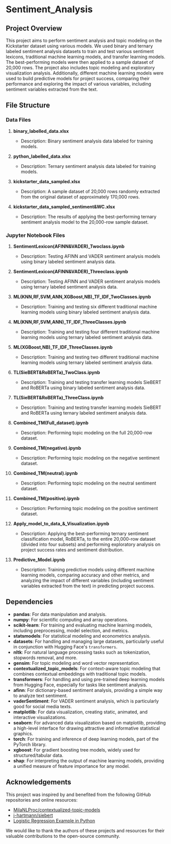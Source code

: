 # Sentiment_Analysis

## Project Overview
This project aims to perform sentiment analysis and topic modeling on the Kickstarter dataset using various models. We used binary and ternary labeled sentiment analysis datasets to train and test various sentiment lexicons, traditional machine learning models, and transfer learning models. The best-performing models were then applied to a sample dataset of 20,000 rows. The project also includes topic modeling and exploratory visualization analysis. Additionally, different machine learning models were used to build predictive models for project success, comparing their performance and exploring the impact of various variables, including sentiment variables extracted from the text.

## File Structure

### Data Files
1. **binary_labelled_data.xlsx**
   - Description: Binary sentiment analysis data labeled for training models.

2. **python_labelled_data.xlsx**
   - Description: Ternary sentiment analysis data labeled for training models.

3. **kickstarter_data_sampled.xlsx**
   - Description: A sample dataset of 20,000 rows randomly extracted from the original dataset of approximately 170,000 rows.

4. **kickstarter_data_sampled_sentiment&WC.xlsx**
   - Description: The results of applying the best-performing ternary sentiment analysis model to the 20,000-row sample dataset.

### Jupyter Notebook Files
1. **SentimentLexicon(AFINN&VADER)_Twoclass.ipynb**
   - Description: Testing AFINN and VADER sentiment analysis models using binary labeled sentiment analysis data.

2. **SentimentLexicon(AFINN&VADER)_Threeclass.ipynb**
   - Description: Testing AFINN and VADER sentiment analysis models using ternary labeled sentiment analysis data.

3. **ML(KNN,RF,SVM,ANN,XGBoost,NB)_TF_IDF_TwoClasses.ipynb**
   - Description: Training and testing six different traditional machine learning models using binary labeled sentiment analysis data.

4. **ML(KNN,RF,SVM,ANN)_TF_IDF_ThreeClasses.ipynb**
   - Description: Training and testing four different traditional machine learning models using ternary labeled sentiment analysis data.

5. **ML(XGBoost,NB)_TF_IDF_ThreeClasses.ipynb**
   - Description: Training and testing two different traditional machine learning models using ternary labeled sentiment analysis data.

6. **TL(SieBERT&RoBERTa)_TwoClass.ipynb**
   - Description: Training and testing transfer learning models SieBERT and RoBERTa using binary labeled sentiment analysis data.

7. **TL(SieBERT&RoBERTa)_ThreeClass.ipynb**
   - Description: Training and testing transfer learning models SieBERT and RoBERTa using ternary labeled sentiment analysis data.

8. **Combined_TM(Full_dataset).ipynb**
   - Description: Performing topic modeling on the full 20,000-row dataset.

9. **Combined_TM(negative).ipynb**
   - Description: Performing topic modeling on the negative sentiment dataset.

10. **Combined_TM(neutral).ipynb**
    - Description: Performing topic modeling on the neutral sentiment dataset.

11. **Combined_TM(positive).ipynb**
    - Description: Performing topic modeling on the positive sentiment dataset.

12. **Apply_model_to_data_&_Visualization.ipynb**
    - Description: Applying the best-performing ternary sentiment classification model, RoBERTa, to the entire 20,000-row dataset (divided into four subsets) and performing exploratory analysis on project success rates and sentiment distribution.

13. **Predictive_Model.ipynb**
    - Description: Training predictive models using different machine learning models, comparing accuracy and other metrics, and analyzing the impact of different variables (including sentiment variables extracted from the text) in predicting project success.
   
## Dependencies
- **pandas**: For data manipulation and analysis.
- **numpy**: For scientific computing and array operations.
- **scikit-learn**: For training and evaluating machine learning models, including preprocessing, model selection, and metrics.
- **statsmodels**: For statistical modeling and econometrics analysis.
- **datasets**: For handling and managing large datasets, particularly useful in conjunction with Hugging Face's `transformers`.
- **nltk**: For natural language processing tasks such as tokenization, stopwords removal, and more.
- **gensim**: For topic modeling and word vector representation.
- **contextualized_topic_models**: For context-aware topic modeling that combines contextual embeddings with traditional topic models.
- **transformers**: For handling and using pre-trained deep learning models from Hugging Face, especially for tasks like sentiment analysis.
- **afinn**: For dictionary-based sentiment analysis, providing a simple way to analyze text sentiment.
- **vaderSentiment**: For VADER sentiment analysis, which is particularly good for social media texts.
- **matplotlib**: For data visualization, creating static, animated, and interactive visualizations.
- **seaborn**: For advanced data visualization based on matplotlib, providing a high-level interface for drawing attractive and informative statistical graphics.
- **torch**: For training and inference of deep learning models, part of the PyTorch library.
- **xgboost**: For gradient boosting tree models, widely used for structured/tabular data.
- **shap**: For interpreting the output of machine learning models, providing a unified measure of feature importance for any model.
 

## Acknowledgements
This project was inspired by and benefited from the following GitHub repositories and online resources:

- [MilaNLProc/contextualized-topic-models](https://github.com/MilaNLProc/contextualized-topic-models)
- [j-hartmann/siebert](https://github.com/j-hartmann/siebert)
- [Logistic Regression Example in Python](https://www.justintodata.com/logistic-regression-example-in-python/)

We would like to thank the authors of these projects and resources for their valuable contributions to the open-source community.


